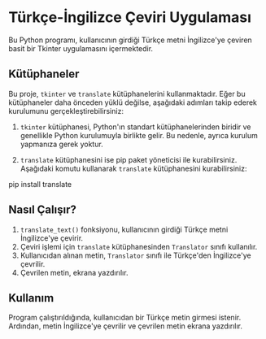 # Türkçe-İngilizce Çeviri Uygulaması

Bu Python programı, kullanıcının girdiği Türkçe metni İngilizce'ye çeviren basit bir Tkinter uygulamasını içermektedir.

## Kütüphaneler

Bu proje, `tkinter` ve `translate` kütüphanelerini kullanmaktadır. Eğer bu kütüphaneler daha önceden yüklü değilse, aşağıdaki adımları takip ederek kurulumunu gerçekleştirebilirsiniz:

1. `tkinter` kütüphanesi, Python'ın standart kütüphanelerinden biridir ve genellikle Python kurulumuyla birlikte gelir. Bu nedenle, ayrıca kurulum yapmanıza gerek yoktur.

2. `translate` kütüphanesini ise pip paket yöneticisi ile kurabilirsiniz. Aşağıdaki komutu kullanarak `translate` kütüphanesini kurabilirsiniz:

pip install translate

## Nasıl Çalışır?

1. `translate_text()` fonksiyonu, kullanıcının girdiği Türkçe metni İngilizce'ye çevirir.
2. Çeviri işlemi için `translate` kütüphanesinden `Translator` sınıfı kullanılır.
3. Kullanıcıdan alınan metin, `Translator` sınıfı ile Türkçe'den İngilizce'ye çevrilir.
4. Çevrilen metin, ekrana yazdırılır.

## Kullanım

Program çalıştırıldığında, kullanıcıdan bir Türkçe metin girmesi istenir. Ardından, metin İngilizce'ye çevrilir ve çevrilen metin ekrana yazdırılır.


